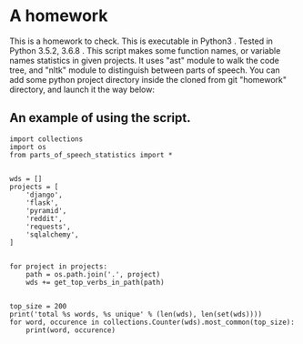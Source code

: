 # A homework
This is a homework to check.
This is executable in Python3 .
Tested in Python 3.5.2, 3.6.8 .
This script makes some function names, or variable names statistics in given projects. It uses "ast" module to walk the code tree, and "nltk" module to distinguish between parts of speech. You can add some python project directory inside the cloned from git "homework" directory, and launch it the way below:
## An example of using the script. ##

    import collections
    import os
    from parts_of_speech_statistics import *
    
    
    wds = []
    projects = [
        'django',
        'flask',
        'pyramid',
        'reddit',
        'requests',
        'sqlalchemy',
    ]
    
    
    for project in projects:
        path = os.path.join('.', project)
        wds += get_top_verbs_in_path(path)
    
    
    top_size = 200
    print('total %s words, %s unique' % (len(wds), len(set(wds))))
    for word, occurence in collections.Counter(wds).most_common(top_size):
        print(word, occurence)
